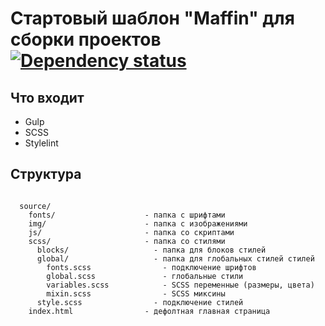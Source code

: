 # Стартовый шаблон "Maffin" для сборки проектов [![Dependency status][dependency-image]][dependency-url]

<h2>Что входит</h2>
  
  <ul>
    <li>Gulp</li>
    <li>SCSS</li>
    <li>Stylelint</li>
  </ul>

<h2>Структура</h2>

<code>
  source/
    fonts/                    - папка с шрифтами
    img/                      - папка с изображениями
    js/                       - папка со скриптами
    scss/                     - папка со стилями
      blocks/                   - папка для блоков стилей
      global/                   - папка для глобальных стилей стилей
        fonts.scss                - подключение шрифтов
        global.scss               - глобальные стили
        variables.scss            - SCSS переменные (размеры, цвета)
        mixin.scss                - SCSS миксины
      style.scss                - подключение стилей
    index.html                - дефолтная главная страница
</code>

  


[dependency-image]: https://david-dm.org/VafinArtem/Starter-build-Maffin/dev-status.svg?style=flat-square
[dependency-url]: https://david-dm.org/VafinArtem/Starter-build-Maffin?type=dev

